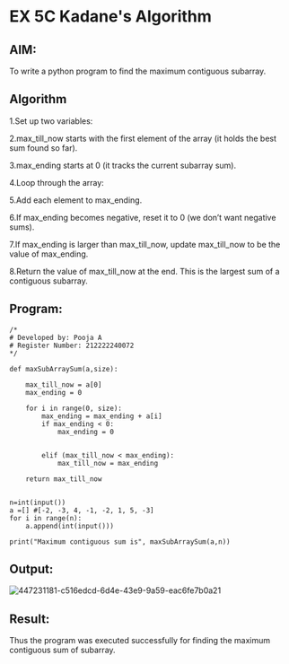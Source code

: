 # EX 5C Kadane's Algorithm

## AIM:

To write a python program to find the maximum contiguous subarray.

## Algorithm

1.Set up two variables:

2.max_till_now starts with the first element of the array (it holds the best sum found so far).

3.max_ending starts at 0 (it tracks the current subarray sum).

4.Loop through the array:

5.Add each element to max_ending.

6.If max_ending becomes negative, reset it to 0 (we don’t want negative sums).

7.If max_ending is larger than max_till_now, update max_till_now to be the value of max_ending.

8.Return the value of max_till_now at the end. This is the largest sum of a contiguous subarray.

## Program:

```
/*
# Developed by: Pooja A
# Register Number: 212222240072
*/

def maxSubArraySum(a,size):
    
    max_till_now = a[0]
    max_ending = 0
    
    for i in range(0, size):
        max_ending = max_ending + a[i]
        if max_ending < 0:
            max_ending = 0
        
        
        elif (max_till_now < max_ending):
            max_till_now = max_ending
            
    return max_till_now
    
    
n=int(input())  
a =[] #[-2, -3, 4, -1, -2, 1, 5, -3]
for i in range(n):
    a.append(int(input()))
  
print("Maximum contiguous sum is", maxSubArraySum(a,n))
```

## Output:
![447231181-c516edcd-6d4e-43e9-9a59-eac6fe7b0a21](https://github.com/user-attachments/assets/86ffcf26-b88f-49d2-a074-ab304acd7056)

## Result:
Thus the program was executed successfully for finding the maximum contiguous sum of subarray.
